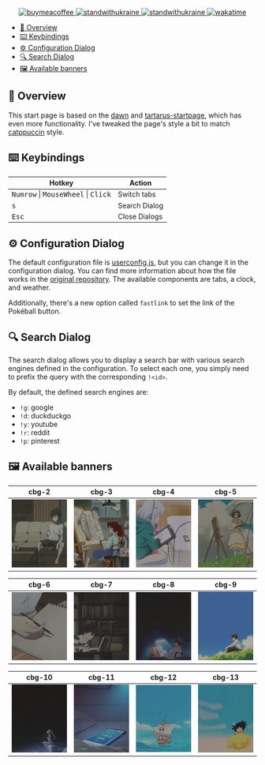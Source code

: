<p align="center">
    <a href="https://www.buymeacoffee.com/volopivoshenko" target="_blank">
        <img alt="buymeacoffee" src="https://img.shields.io/badge/buy_me_-a_coffee-ff6964?logo=buymeacoffee">
    </a>
    <a href="https://stand-with-ukraine.pp.ua/">
        <img alt="standwithukraine" src="https://img.shields.io/badge/Support-Ukraine-FFD500?style=flat&labelColor=005BBB">
    </a>
    <a href="https://stand-with-ukraine.pp.ua">
        <img alt="standwithukraine" src="https://img.shields.io/badge/made_in-Ukraine-ffd700.svg?labelColor=0057b7">
    </a>
    <a href="https://wakatime.com/badge/user/9862508c-0a86-427a-929c-46186f2d191a/project/6f149575-e390-48f9-9b7a-fd557bda4a6a">
        <img src="https://wakatime.com/badge/user/9862508c-0a86-427a-929c-46186f2d191a/project/6f149575-e390-48f9-9b7a-fd557bda4a6a.svg" alt="wakatime">
    </a>
</p>

- [🔮 Overview](#-overview)
- [️⌨️ Keybindings](#️️-keybindings)
- [⚙️ Configuration Dialog](#️-configuration-dialog)
- [🔍 Search Dialog](#-search-dialog)
- [🖼 Available banners](#-available-banners)

## 🔮 Overview

This start page is based on the [dawn](https://github.com/b-coimbra/dawn) and [tartarus-startpage](https://github.com/AllJavi/tartarus-startpage), which has even more functionality.
I've tweaked the page's style a bit to match [catppuccin] style.

## ️⌨️ Keybindings

| Hotkey                                                         | Action        |
| -------------------------------------------------------------- | ------------- |
| <kbd>Numrow</kbd> \| <kbd>MouseWheel</kbd> \| <kbd>Click</kbd> | Switch tabs   |
| <kbd>s</kbd>                                                   | Search Dialog |
| <kbd>Esc</kbd>                                                 | Close Dialogs |

## ⚙️ Configuration Dialog

The default configuration file is [userconfig.js](userconfig.js), but you can change it in the configuration dialog. You can find more information about how the file works in the [original repository](https://github.com/b-coimbra/dawn). The available components are tabs, a clock, and weather.

Additionally, there's a new option called `fastlink` to set the link of the Pokéball button.

## 🔍 Search Dialog

The search dialog allows you to display a search bar with various search engines defined in the configuration. To select each one, you simply need to prefix the query with the corresponding `!<id>`.

By default, the defined search engines are:
- `!g`: google
- `!d`: duckduckgo
- `!y`: youtube
- `!r`: reddit
- `!p`: pinterest

## 🖼 Available banners

| cbg-2                                           | cbg-3                                           | cbg-4                                           | cbg-5                                           |
| ----------------------------------------------- | ----------------------------------------------- | ----------------------------------------------- | ----------------------------------------------- |
| <img src="src/img/banners/cbg-2.gif" width=175> | <img src="src/img/banners/cbg-3.gif" width=175> | <img src="src/img/banners/cbg-4.gif" width=175> | <img src="src/img/banners/cbg-5.gif" width=175> |

| cbg-6                                           | cbg-7                                           | cbg-8                                           | cbg-9                                           |
| ----------------------------------------------- | ----------------------------------------------- | ----------------------------------------------- | ----------------------------------------------- |
| <img src="src/img/banners/cbg-6.gif" width=175> | <img src="src/img/banners/cbg-7.gif" width=175> | <img src="src/img/banners/cbg-8.gif" width=175> | <img src="src/img/banners/cbg-9.gif" width=175> |

| cbg-10                                           | cbg-11                                           | cbg-12                                           | cbg-13                                           |
| ------------------------------------------------ | ------------------------------------------------ | ------------------------------------------------ | ------------------------------------------------ |
| <img src="src/img/banners/cbg-10.gif" width=175> | <img src="src/img/banners/cbg-11.gif" width=175> | <img src="src/img/banners/cbg-12.gif" width=175> | <img src="src/img/banners/cbg-13.gif" width=175> |


[dawn]: https://github.com/b-coimbra/dawn
[catppuccin]: https://github.com/catppuccin/catppuccin
[tartarus-startpage]:https://github.com/AllJavi/tartarus-startpage
